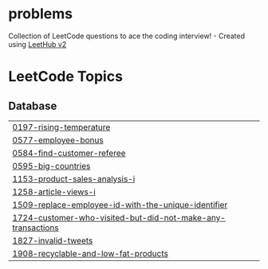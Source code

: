 # problems
Collection of LeetCode questions to ace the coding interview! - Created using [LeetHub v2](https://github.com/arunbhardwaj/LeetHub-2.0)

<!---LeetCode Topics Start-->
# LeetCode Topics
## Database
|  |
| ------- |
| [0197-rising-temperature](https://github.com/musatafa12345/problems/tree/master/0197-rising-temperature) |
| [0577-employee-bonus](https://github.com/musatafa12345/problems/tree/master/0577-employee-bonus) |
| [0584-find-customer-referee](https://github.com/musatafa12345/problems/tree/master/0584-find-customer-referee) |
| [0595-big-countries](https://github.com/musatafa12345/problems/tree/master/0595-big-countries) |
| [1153-product-sales-analysis-i](https://github.com/musatafa12345/problems/tree/master/1153-product-sales-analysis-i) |
| [1258-article-views-i](https://github.com/musatafa12345/problems/tree/master/1258-article-views-i) |
| [1509-replace-employee-id-with-the-unique-identifier](https://github.com/musatafa12345/problems/tree/master/1509-replace-employee-id-with-the-unique-identifier) |
| [1724-customer-who-visited-but-did-not-make-any-transactions](https://github.com/musatafa12345/problems/tree/master/1724-customer-who-visited-but-did-not-make-any-transactions) |
| [1827-invalid-tweets](https://github.com/musatafa12345/problems/tree/master/1827-invalid-tweets) |
| [1908-recyclable-and-low-fat-products](https://github.com/musatafa12345/problems/tree/master/1908-recyclable-and-low-fat-products) |
<!---LeetCode Topics End-->